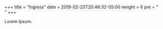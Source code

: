 +++
title = "Ingress"
date = 2019-02-23T20:46:32-05:00
weight = 6
pre = "<b> </b>"
+++



Lorem Ipsum.
